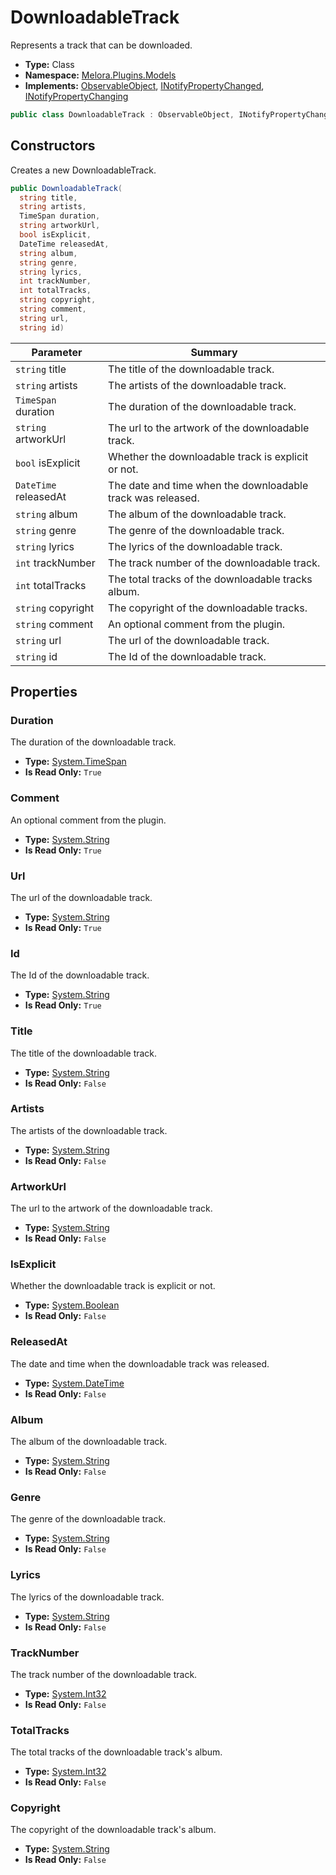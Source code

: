 ﻿# DownloadableTrack
Represents a track that can be downloaded\.
- **Type:** Class
- **Namespace:** [Melora.Plugins.Models](/Melora/plugin-api-reference/Melora.Plugins/Models/)
- **Implements:**  [ObservableObject](https://learn.microsoft.com/dotnet/api/communitytoolkit.mvvm.componentmodel.observableobject), [INotifyPropertyChanged](https://learn.microsoft.com/dotnet/api/system.componentmodel.inotifypropertychanged), [INotifyPropertyChanging](https://learn.microsoft.com/dotnet/api/system.componentmodel.inotifypropertychanging)
```cs
public class DownloadableTrack : ObservableObject, INotifyPropertyChanged, INotifyPropertyChanging
```


## Constructors
Creates a new DownloadableTrack\.
```cs
public DownloadableTrack(
  string title, 
  string artists, 
  TimeSpan duration, 
  string artworkUrl, 
  bool isExplicit, 
  DateTime releasedAt, 
  string album, 
  string genre, 
  string lyrics, 
  int trackNumber, 
  int totalTracks, 
  string copyright, 
  string comment, 
  string url, 
  string id)
```
| Parameter | Summary |
| --------- | ------- |
| `string` title | The title of the downloadable track. |
| `string` artists | The artists of the downloadable track. |
| `TimeSpan` duration | The duration of the downloadable track. |
| `string` artworkUrl | The url to the artwork of the downloadable track. |
| `bool` isExplicit | Whether the downloadable track is explicit or not. |
| `DateTime` releasedAt | The date and time when the downloadable track was released. |
| `string` album | The album of the downloadable track. |
| `string` genre | The genre of the downloadable track. |
| `string` lyrics | The lyrics of the downloadable track. |
| `int` trackNumber | The track number of the downloadable track. |
| `int` totalTracks | The total tracks of the downloadable tracks album. |
| `string` copyright | The copyright of the downloadable tracks. |
| `string` comment | An optional comment from the plugin. |
| `string` url | The url of the downloadable track. |
| `string` id | The Id of the downloadable track. |





## Properties

### Duration
The duration of the downloadable track\.
- **Type:** [System.TimeSpan](https://learn.microsoft.com/dotnet/api/system.timespan)
- **Is Read Only:** `True`

### Comment
An optional comment from the plugin\.
- **Type:** [System.String](https://learn.microsoft.com/dotnet/api/system.string)
- **Is Read Only:** `True`

### Url
The url of the downloadable track\.
- **Type:** [System.String](https://learn.microsoft.com/dotnet/api/system.string)
- **Is Read Only:** `True`

### Id
The Id of the downloadable track\.
- **Type:** [System.String](https://learn.microsoft.com/dotnet/api/system.string)
- **Is Read Only:** `True`

### Title
The title of the downloadable track\.
- **Type:** [System.String](https://learn.microsoft.com/dotnet/api/system.string)
- **Is Read Only:** `False`

### Artists
The artists of the downloadable track\.
- **Type:** [System.String](https://learn.microsoft.com/dotnet/api/system.string)
- **Is Read Only:** `False`

### ArtworkUrl
The url to the artwork of the downloadable track\.
- **Type:** [System.String](https://learn.microsoft.com/dotnet/api/system.string)
- **Is Read Only:** `False`

### IsExplicit
Whether the downloadable track is explicit or not\.
- **Type:** [System.Boolean](https://learn.microsoft.com/dotnet/api/system.bool)
- **Is Read Only:** `False`

### ReleasedAt
The date and time when the downloadable track was released\.
- **Type:** [System.DateTime](https://learn.microsoft.com/dotnet/api/system.datetime)
- **Is Read Only:** `False`

### Album
The album of the downloadable track\.
- **Type:** [System.String](https://learn.microsoft.com/dotnet/api/system.string)
- **Is Read Only:** `False`

### Genre
The genre of the downloadable track\.
- **Type:** [System.String](https://learn.microsoft.com/dotnet/api/system.string)
- **Is Read Only:** `False`

### Lyrics
The lyrics of the downloadable track\.
- **Type:** [System.String](https://learn.microsoft.com/dotnet/api/system.string)
- **Is Read Only:** `False`

### TrackNumber
The track number of the downloadable track\.
- **Type:** [System.Int32](https://learn.microsoft.com/dotnet/api/system.int)
- **Is Read Only:** `False`

### TotalTracks
The total tracks of the downloadable track's album\.
- **Type:** [System.Int32](https://learn.microsoft.com/dotnet/api/system.int)
- **Is Read Only:** `False`

### Copyright
The copyright of the downloadable track's album\.
- **Type:** [System.String](https://learn.microsoft.com/dotnet/api/system.string)
- **Is Read Only:** `False`
